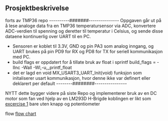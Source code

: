 ## Prosjektbeskrivelse


forts av TMP36 repo
----------#######---------------
Oppgaven går ut på å lese analoge data fra en TMP36 temperatursensor via ADC, konvertere ADC-verdien til spenning og deretter til temperatur i Celsius, og sende disse dataene kontinuerlig over UART til en PC.

- Sensoren er koblet til 3.3V, GND og pin PA3 som analog inngang, og UART brukes på pin PD9 for RX og PD8 for TX for seriell kommunikasjon med PC.
- build flags er oppdatert for å tillate bruk av float i sprintf  build_flags = -IInc -Wall -Wl,-u,_printf_float
- det er lagd en void MX_USART3_UART_Init(void) funksjon som initaliserer usart kommunikasjon, hvor denne ikke var definert eller deklarert per default
--------########----------------

NYTT
dette bygger videre på siste Repo og implementerer bruk av en DC motor som fan ved hjelp av en LM293D H-Brigde
koblingen er likt som [excercise 1]((https://fjnn.github.io/hvl-ele201/lectures/l7-motordrive#exercise-1-simple-dc-motor-drive-with-l293d)) bare uten knapp og potentiometer


flow
[flow chart](flow_chart_full.png)





